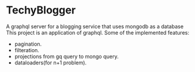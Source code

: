 # TechyBlogger
A graphql server for a blogging service that uses mongodb as a database 
This project is an application of graphql. 
Some of the implemented features:
- pagination.
- filteration.
- projections from gq query to mongo query.
- dataloaders(for n+1 problem).

